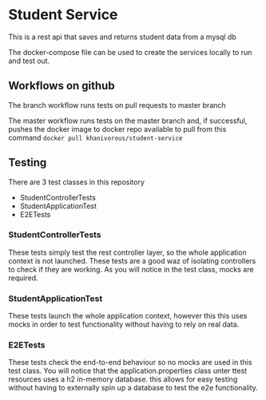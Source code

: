# Student Service

This is a rest api that saves and returns student data from a mysql db

The docker-compose file can be used to create the services locally to run and test out.

## Workflows on github

The branch workflow runs tests on pull requests to master branch

The master workflow runs tests on the master branch and, if successful, pushes the docker image to docker repo 
available to pull from this command `docker pull khanivorous/student-service`

## Testing
There are 3 test classes in this repository

- StudentControllerTests
- StudentApplicationTest
- E2ETests

### StudentControllerTests

These tests simply test the rest controller layer, so the whole application context is not launched. 
These tests are a good waz of isolating controllers to check if they are working. As you will notice in the test class, mocks are required.

### StudentApplicationTest

These tests launch the whole application context, however this this uses mocks in order to test functionality without having to rely on real data.

### E2ETests

These tests check the end-to-end behaviour so no mocks are used in this test class. You will notice that the application.properties class unter ttest resources
uses a h2 in-memory database. this allows for easy testing without having to externally spin up a database to test the e2e functionality.



